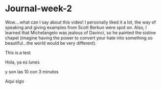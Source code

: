 # Journal-week-2
Wow….what can I say about this video! I personally liked it a lot, the way of speaking and giving examples from Scott Berkun were spot on. Also, I learned that Michelangelo was jealous of Davinci, so he painted the sistine chapel (imagine having the power to convert your hate into something so beautiful...the world would be very different).

This is a test

Hola, ya es lunes

y son las 10 con 3 minutos

Aqui sigo

